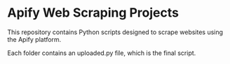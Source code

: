# Apify Web Scraping Projects
This repository contains Python scripts designed to scrape websites using the Apify platform.

Each folder contains an uploaded.py file, which is the final script.
